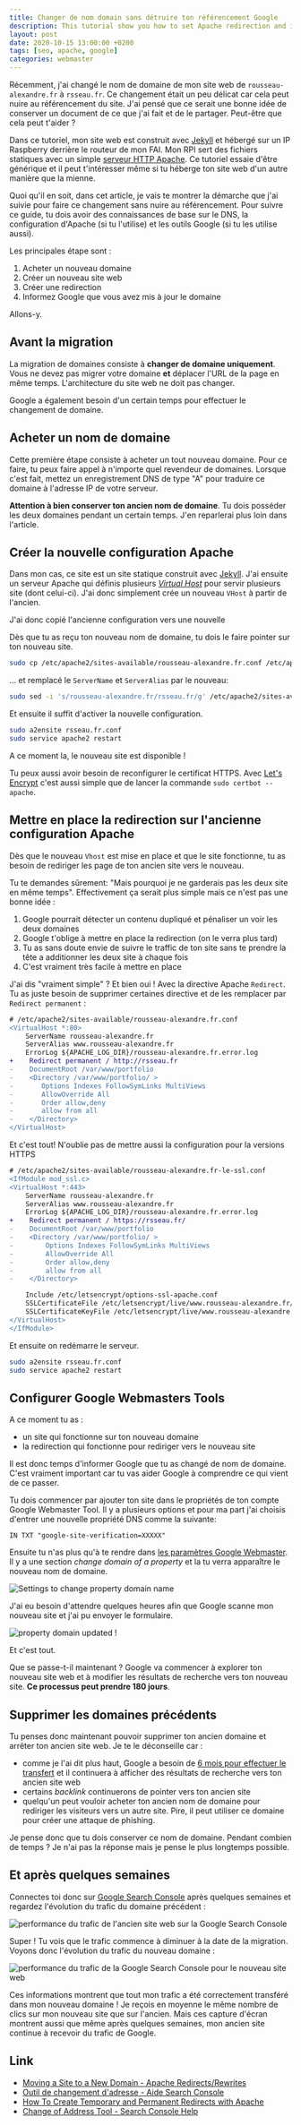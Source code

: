 ```yaml
---
title: Changer de nom domain sans détruire ton référencement Google
description: This tutorial show you how to set Apache redirection and inform Google that you change domain name
layout: post
date: 2020-10-15 13:00:00 +0200
tags: [seo, apache, google]
categories: webmaster
---
```


Récemment, j'ai changé le nom de domaine de mon site web de `rousseau-alexandre.fr` à `rsseau.fr`. Ce changement était un peu délicat car cela peut nuire au référencement du site. J'ai pensé que ce serait une bonne idée de conserver un document de ce que j'ai fait et de le partager. Peut-être que cela peut t'aider ?

Dans ce tutoriel, mon site web est construit avec [Jekyll](https://jekyllrb.com/) et hébergé sur un IP Raspberry derrière le routeur de mon FAI. Mon RPI sert des fichiers statiques avec un simple [serveur HTTP Apache](https://httpd.apache.org/). Ce tutoriel essaie d'être générique et il peut t'intéresser même si tu héberge ton site web d'un autre manière que la mienne.

Quoi qu'il en soit, dans cet article, je vais te montrer la démarche que j'ai suivie pour faire ce changement sans nuire au référencement. Pour suivre ce guide, tu dois avoir des connaissances de base sur le DNS, la configuration d'Apache (si tu l'utilise) et les outils Google (si tu les utilise aussi).

Les principales étape sont :

1. Acheter un nouveau domaine
2. Créer un nouveau site web
3. Créer une redirection
4. Informez Google que vous avez mis à jour le domaine

Allons-y.

## Avant la migration

La migration de domaines consiste à **changer de domaine uniquement**. Vous ne devez pas migrer votre domaine **et** déplacer l'URL de la page en même temps. L'architecture du site web ne doit pas changer.

Google a également besoin d'un certain temps pour effectuer le changement de domaine.

## Acheter un nom de domaine

Cette première étape consiste à acheter un tout nouveau domaine. Pour ce faire, tu peux faire appel à n'importe quel revendeur de domaines. Lorsque c'est fait, mettez un enregistrement DNS de type "A" pour traduire ce domaine à l'adresse IP de votre serveur.

**Attention à bien conserver ton ancien nom de domaine**. Tu dois posséder les deux domaines pendant un certain temps. J'en reparlerai plus loin dans l'article.

## Créer la nouvelle configuration Apache

Dans mon cas, ce site est un site statique construit avec [Jekyll](jekyllrb.com/). J'ai ensuite un serveur Apache qui définis plusieurs [_Virtual Host_](https://httpd.apache.org/docs/2.2/fr/vhosts/) pour servir plusieurs site (dont celui-ci). J'ai donc simplement crée un nouveau `VHost` à partir de l'ancien.

J'ai donc copié l'ancienne configuration vers une nouvelle

Dès que tu as reçu ton nouveau nom de domaine, tu dois le faire pointer sur ton nouveau site.

```bash
sudo cp /etc/apache2/sites-available/rousseau-alexandre.fr.conf /etc/apache2/sites-available/rsseau.fr.conf
```

... et remplacé le `ServerName` et `ServerAlias` par le nouveau:

```bash
sudo sed -i 's/rousseau-alexandre.fr/rsseau.fr/g' /etc/apache2/sites-available/rsseau.fr.conf
```

Et ensuite il suffit d'activer la nouvelle configuration.

```bash
sudo a2ensite rsseau.fr.conf
sudo service apache2 restart
```

A ce moment la, le nouveau site est disponible !

Tu peux aussi avoir besoin de reconfigurer le certificat HTTPS. Avec [Let's Encrypt](https://letsencrypt.org/) c'est aussi simple que de lancer la commande `sudo certbot --apache`.

## Mettre en place la redirection sur l'ancienne configuration Apache

Dès que le nouveau `Vhost` est mise en place et que le site fonctionne, tu as besoin de rediriger les page de ton ancien site vers le nouveau.

Tu te demandes sûrement: "Mais pourquoi je ne garderais pas les deux site en même temps". Effectivement ça serait plus simple mais ce n'est pas une bonne idée :

1. Google pourrait détecter un contenu dupliqué et pénaliser un voir les deux domaines
2. Google t'oblige à mettre en place la redirection (on le verra plus tard)
3. Tu as sans doute envie de suivre le traffic de ton site sans te prendre la tête a additionner les deux site à chaque fois
4. C'est vraiment très facile à mettre en place

J'ai dis "vraiment simple" ? Et bien oui ! Avec la directive Apache `Redirect`. Tu as juste besoin de supprimer certaines directive et de les remplacer par `Redirect permanent` :

```diff
# /etc/apache2/sites-available/rousseau-alexandre.fr.conf
<VirtualHost *:80>
    ServerName rousseau-alexandre.fr
    ServerAlias www.rousseau-alexandre.fr
    ErrorLog ${APACHE_LOG_DIR}/rousseau-alexandre.fr.error.log
+    Redirect permanent / http://rsseau.fr
-    DocumentRoot /var/www/portfolio
-    <Directory /var/www/portfolio/ >
-       Options Indexes FollowSymLinks MultiViews
-       AllowOverride All
-       Order allow,deny
-       allow from all
-    </Directory>
</VirtualHost>
```

Et c'est tout! N'oublie pas de mettre aussi la configuration pour la versions HTTPS

```diff
# /etc/apache2/sites-available/rousseau-alexandre.fr-le-ssl.conf
<IfModule mod_ssl.c>
<VirtualHost *:443>
    ServerName rousseau-alexandre.fr
    ServerAlias www.rousseau-alexandre.fr
    ErrorLog ${APACHE_LOG_DIR}/rousseau-alexandre.fr.error.log
+    Redirect permanent / https://rsseau.fr/
-    DocumentRoot /var/www/portfolio
-    <Directory /var/www/portfolio/ >
-        Options Indexes FollowSymLinks MultiViews
-        AllowOverride All
-        Order allow,deny
-        allow from all
-    </Directory>

    Include /etc/letsencrypt/options-ssl-apache.conf
    SSLCertificateFile /etc/letsencrypt/live/www.rousseau-alexandre.fr/fullchain.pem
    SSLCertificateKeyFile /etc/letsencrypt/live/www.rousseau-alexandre.fr/privkey.pem
</VirtualHost>
</IfModule>
```

Et ensuite on redémarre le serveur.

```bash
sudo a2ensite rsseau.fr.conf
sudo service apache2 restart
```

## Configurer Google Webmasters Tools

A ce moment tu as :

- un site qui fonctionne sur ton nouveau domaine
- la redirection qui fonctionne pour rediriger vers le nouveau site

Il est donc temps d'informer Google que tu as changé de nom de domaine. C'est vraiment important car tu vas aider Google à comprendre ce qui vient de ce passer.

Tu dois commencer par ajouter ton site dans le propriétés de ton compte Google Webmaster Tool. Il y a plusieurs options et pour ma part j'ai choisis d'entrer une nouvelle propriété DNS comme la suivante:

```
IN TXT "google-site-verification=XXXXX"
```

Ensuite tu n'as plus qu'à te rendre dans [les paramètres Google Webmaster](https://search.google.com/search-console/settings). Il y a une section _change domain of a property_ et la tu verra apparaître le nouveau nom de domaine.

![Settings to change property domain name](/img/blog/google-webmaster-prepare-update-domain.png)

J'ai eu besoin d'attendre quelques heures afin que Google scanne mon nouveau site et j'ai pu envoyer le formulaire.

![property domain updated !](/img/blog/google-webmaster-domain-updated.png)

Et c'est tout.

Que se passe-t-il maintenant ? Google va commencer à explorer ton nouveau site web et à modifier les résultats de recherche vers ton nouveau site. **Ce processus peut prendre 180 jours**.

## Supprimer les domaines précédents

Tu penses donc maintenant pouvoir supprimer ton ancien domaine et arrêter ton ancien site web. Je te le déconseille car :

- comme je l'ai dit plus haut, Google a besoin de [6 mois pour effectuer le transfert](https://support.google.com/webmasters/answer/9370220) et il continuera à afficher des résultats de recherche vers ton ancien site web
- certains _backlink_ continuerons de pointer vers ton ancien site
- quelqu'un peut vouloir acheter ton ancien nom de domaine pour rediriger les visiteurs vers un autre site. Pire, il peut utiliser ce domaine pour créer une attaque de phishing.

Je pense donc que tu dois conserver ce nom de domaine. Pendant combien de temps ? Je n'ai pas la réponse mais je pense le plus longtemps possible.

## Et après quelques semaines

Connectes toi donc sur [Google Search Console](https://search.google.com/search-console) après quelques semaines et regardez l'évolution du trafic du domaine précédent :

![performance du trafic de l'ancien site web sur la Google Search Console](/img/blog/google-webmaster-old-domain.png)

Super ! Tu vois que le trafic commence à diminuer à la date de la migration. Voyons donc l'évolution du trafic du nouveau domaine :

![performance du trafic de la Google Search Console pour le nouveau site web](/img/blog/google-webmaster-new-domain.png)

Ces informations montrent que tout mon trafic a été correctement transféré dans mon nouveau domaine ! Je reçois en moyenne le même nombre de clics sur mon nouveau site que sur l'ancien. Mais ces capture d'écran montrent aussi que même après quelques semaines, mon ancien site continue à recevoir du trafic de Google.

## Link

- [Moving a Site to a New Domain - Apache Redirects/Rewrites](https://dev-notes.eu/2016/08/moving-a-site-to-a-new-domain/)
- [Outil de changement d'adresse - Aide Search Console](https://support.google.com/webmasters/answer/9370220)
- [How To Create Temporary and Permanent Redirects with Apache](https://www.digitalocean.com/community/tutorials/how-to-create-temporary-and-permanent-redirects-with-apache)
- [Change of Address Tool - Search Console Help](https://support.google.com/webmasters/answer/9370220)
